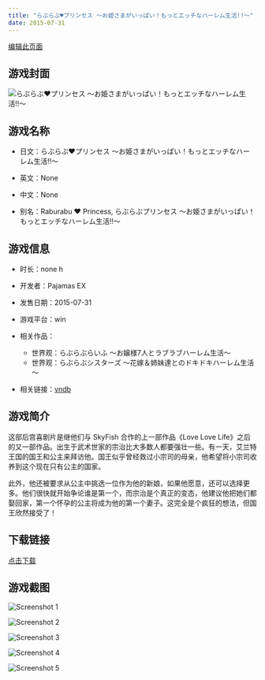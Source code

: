 ```yaml
---
title: "らぶらぶ♥プリンセス ～お姫さまがいっぱい！もっとエッチなハーレム生活!!～"
date: 2015-07-31
---
```

[编辑此页面](https://github.com/ACG-3/ADV3-source/blob/main/source/_posts/games/%E3%82%89%E3%81%B6%E3%82%89%E3%81%B6%E3%82%B7%E3%82%B9%E3%82%BF%E3%83%BC%E3%82%BA%20%EF%BD%9E%E8%8A%B1%E5%AB%81%EF%BC%86%E5%A7%89%E5%A6%B9%E9%81%94%E3%81%A8%E3%81%AE%E3%83%89%E3%82%AD%E3%83%89%E3%82%AD%E3%83%8F%E3%83%BC%E3%83%AC%E3%83%A0%E7%94%9F%E6%B4%BB%EF%BD%9E.md)

## 游戏封面

![らぶらぶ♥プリンセス ～お姫さまがいっぱい！もっとエッチなハーレム生活!!～](https%3A//pan.timero.xyz/onedrive/img_lib_001/%E3%82%89%E3%81%B6%E3%82%89%E3%81%B6%E3%82%B7%E3%82%B9%E3%82%BF%E3%83%BC%E3%82%BA%20%EF%BD%9E%E8%8A%B1%E5%AB%81%EF%BC%86%E5%A7%89%E5%A6%B9%E9%81%94%E3%81%A8%E3%81%AE%E3%83%89%E3%82%AD%E3%83%89%E3%82%AD%E3%83%8F%E3%83%BC%E3%83%AC%E3%83%A0%E7%94%9F%E6%B4%BB%EF%BD%9E_cover.avif)


## 游戏名称

- 日文：らぶらぶ♥プリンセス ～お姫さまがいっぱい！もっとエッチなハーレム生活!!～
- 英文：None
- 中文：None

- 别名：Raburabu ♥ Princess, らぶらぶプリンセス ～お姫さまがいっぱい！もっとエッチなハーレム生活!!～


## 游戏信息

- 时长：none h
- 开发者：Pajamas EX
- 发售日期：2015-07-31
- 游戏平台：win
- 相关作品：
   - 世界观：らぶらぶらいふ ～お嬢様7人とラブラブハーレム生活～
   - 世界观：らぶらぶシスターズ ～花嫁＆姉妹達とのドキドキハーレム生活～

- 相关链接：[vndb](https://vndb.org/v16657)


## 游戏简介

这部后宫喜剧片是继他们与 SkyFish 合作的上一部作品《Love Love Life》之后的又一部作品。出生于武术世家的宗治比大多数人都要强壮一些。有一天，艾兰特王国的国王和公主来拜访他。国王似乎曾经救过小宗司的母亲，他希望将小宗司收养到这个现在只有公主的国家。

此外，他还被要求从公主中挑选一位作为他的新娘，如果他愿意，还可以选择更多。他们很快就开始争论谁是第一个，而宗治是个真正的变态，他建议他把她们都娶回家，第一个怀孕的公主将成为他的第一个妻子。这完全是个疯狂的想法，但国王欣然接受了！




## 下载链接

[点击下载](https://pan.timero.xyz/onedrive/adv_lib_001/%E3%82%89%E3%81%B6%E3%82%89%E3%81%B6%E3%82%B7%E3%82%B9%E3%82%BF%E3%83%BC%E3%82%BA%20%EF%BD%9E%E8%8A%B1%E5%AB%81%EF%BC%86%E5%A7%89%E5%A6%B9%E9%81%94%E3%81%A8%E3%81%AE%E3%83%89%E3%82%AD%E3%83%89%E3%82%AD%E3%83%8F%E3%83%BC%E3%83%AC%E3%83%A0%E7%94%9F%E6%B4%BB%EF%BD%9E)


## 游戏截图


![Screenshot 1](https%3A//pan.timero.xyz/onedrive/img_lib_001/%E3%82%89%E3%81%B6%E3%82%89%E3%81%B6%E3%82%B7%E3%82%B9%E3%82%BF%E3%83%BC%E3%82%BA%20%EF%BD%9E%E8%8A%B1%E5%AB%81%EF%BC%86%E5%A7%89%E5%A6%B9%E9%81%94%E3%81%A8%E3%81%AE%E3%83%89%E3%82%AD%E3%83%89%E3%82%AD%E3%83%8F%E3%83%BC%E3%83%AC%E3%83%A0%E7%94%9F%E6%B4%BB%EF%BD%9E_Screenshot_1.avif)

![Screenshot 2](https%3A//pan.timero.xyz/onedrive/img_lib_001/%E3%82%89%E3%81%B6%E3%82%89%E3%81%B6%E3%82%B7%E3%82%B9%E3%82%BF%E3%83%BC%E3%82%BA%20%EF%BD%9E%E8%8A%B1%E5%AB%81%EF%BC%86%E5%A7%89%E5%A6%B9%E9%81%94%E3%81%A8%E3%81%AE%E3%83%89%E3%82%AD%E3%83%89%E3%82%AD%E3%83%8F%E3%83%BC%E3%83%AC%E3%83%A0%E7%94%9F%E6%B4%BB%EF%BD%9E_Screenshot_2.avif)

![Screenshot 3](https%3A//pan.timero.xyz/onedrive/img_lib_001/%E3%82%89%E3%81%B6%E3%82%89%E3%81%B6%E3%82%B7%E3%82%B9%E3%82%BF%E3%83%BC%E3%82%BA%20%EF%BD%9E%E8%8A%B1%E5%AB%81%EF%BC%86%E5%A7%89%E5%A6%B9%E9%81%94%E3%81%A8%E3%81%AE%E3%83%89%E3%82%AD%E3%83%89%E3%82%AD%E3%83%8F%E3%83%BC%E3%83%AC%E3%83%A0%E7%94%9F%E6%B4%BB%EF%BD%9E_Screenshot_3.avif)

![Screenshot 4](https%3A//pan.timero.xyz/onedrive/img_lib_001/%E3%82%89%E3%81%B6%E3%82%89%E3%81%B6%E3%82%B7%E3%82%B9%E3%82%BF%E3%83%BC%E3%82%BA%20%EF%BD%9E%E8%8A%B1%E5%AB%81%EF%BC%86%E5%A7%89%E5%A6%B9%E9%81%94%E3%81%A8%E3%81%AE%E3%83%89%E3%82%AD%E3%83%89%E3%82%AD%E3%83%8F%E3%83%BC%E3%83%AC%E3%83%A0%E7%94%9F%E6%B4%BB%EF%BD%9E_Screenshot_4.avif)

![Screenshot 5](https%3A//pan.timero.xyz/onedrive/img_lib_001/%E3%82%89%E3%81%B6%E3%82%89%E3%81%B6%E3%82%B7%E3%82%B9%E3%82%BF%E3%83%BC%E3%82%BA%20%EF%BD%9E%E8%8A%B1%E5%AB%81%EF%BC%86%E5%A7%89%E5%A6%B9%E9%81%94%E3%81%A8%E3%81%AE%E3%83%89%E3%82%AD%E3%83%89%E3%82%AD%E3%83%8F%E3%83%BC%E3%83%AC%E3%83%A0%E7%94%9F%E6%B4%BB%EF%BD%9E_Screenshot_5.avif)

